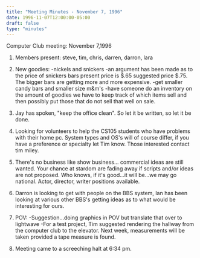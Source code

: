 ```yaml
---
title: "Meeting Minutes - November 7, 1996"
date: 1996-11-07T12:00:00-05:00
draft: false
type: "minutes"
---
```


Computer Club meeting:  November 7,1996 </p><p>
1. Members present: steve, tim, chris, darren, darron, lara </p><p>
2. New goodies: 	-nickels and snickers 	-an argument has been made as to the price of snickers bars 	 present price is $.65 suggested price $.75.  The bigger bars 	 are getting more and more expensive. 	-get smaller candy bars and smaller size m&m's 	-have someone do an inventory on the amount of goodies we 	 have to keep track of which items sell and then possibly 	 put those that do not sell that well on sale. </p><p>
3. Jay has spoken, "keep the office clean". So let it be written, 	so let it be done. </p><p>
4. Looking for volunteers to help the CS105 students who have  	problems with their home pc.  System types and OS's will 	of course differ, if you have a preference or specialty 	let Tim know.  Those interested contact 	tim miley. </p><p>
5. There's no business like show business... 	commercial ideas are still wanted.  Your chance at stardom 	are fading away if scripts and/or ideas are not proposed. 	Who knows, if it's good...it will be...we may go national. 	Actor, director, writer positions available. </p><p>
6. Darron is looking to get with people on the BBS system, Ian has 	been looking at various other BBS's getting ideas as to what 	would be interesting for ours. </p><p>
7. POV: 	-Suggestion...doing graphics in POV but translate that over to  	 lightwave   	-For a test project, Tim suggested rendering the hallway  	 from the computer club to the elevator.  Next week,  	 measurements will be taken provided a tape measure is found. </p><p>
8.  Meeting came to a screeching halt at 6:34 pm. </p>
